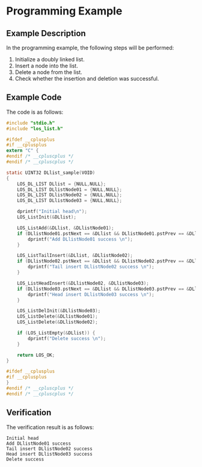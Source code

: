 # Programming Example<a name="EN-US_TOPIC_0311018444"></a>

## Example Description<a name="en-us_topic_0175230506_section57243849151319"></a>

In the programming example, the following steps will be performed:

1.  Initialize a doubly linked list.
2.  Insert a node into the list.
3.  Delete a node from the list.
4.  Check whether the insertion and deletion was successful.

## Example Code<a name="en-us_topic_0175230506_section31107981151351"></a>

The code is as follows:

```c
#include "stdio.h"
#include "los_list.h"

#ifdef __cplusplus
#if __cplusplus
extern "C" {
#endif /* __cpluscplus */
#endif /* __cpluscplus */

static UINT32 DLlist_sample(VOID)
{
    LOS_DL_LIST DLlist = {NULL,NULL};
    LOS_DL_LIST DLlistNode01 = {NULL,NULL};
    LOS_DL_LIST DLlistNode02 = {NULL,NULL};
    LOS_DL_LIST DLlistNode03 = {NULL,NULL};

    dprintf("Initial head\n");
    LOS_ListInit(&DLlist);

    LOS_ListAdd(&DLlist, &DLlistNode01);
    if (DLlistNode01.pstNext == &DLlist && DLlistNode01.pstPrev == &DLlist) {
        dprintf("Add DLlistNode01 success \n");
    }

    LOS_ListTailInsert(&DLlist, &DLlistNode02);
    if (DLlistNode02.pstNext == &DLlist && DLlistNode02.pstPrev == &DLlistNode01) {
        dprintf("Tail insert DLlistNode02 success \n");
    }

    LOS_ListHeadInsert(&DLlistNode02, &DLlistNode03);
    if (DLlistNode03.pstNext == &DLlist && DLlistNode03.pstPrev == &DLlistNode02) {
        dprintf("Head insert DLlistNode03 success \n");
    }

    LOS_ListDelInit(&DLlistNode03);
    LOS_ListDelete(&DLlistNode01);
    LOS_ListDelete(&DLlistNode02);

    if (LOS_ListEmpty(&DLlist)) {
        dprintf("Delete success \n");
    }

    return LOS_OK;
}

#ifdef __cplusplus
#if __cplusplus
}
#endif /* __cpluscplus */
#endif /* __cpluscplus */
```

## Verification<a name="en-us_topic_0175230506_section9844937144850"></a>

The verification result is as follows:

```
Initial head 
Add DLlistNode01 success 
Tail insert DLlistNode02 success 
Head insert DLlistNode03 success 
Delete success 
```

